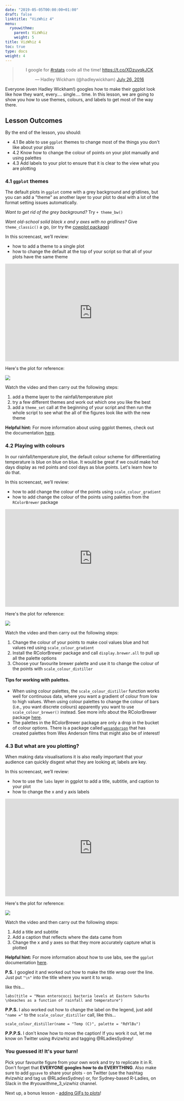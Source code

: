 ```yaml
---
date: "2019-05-05T00:00:00+01:00"
draft: false
linktitle: "VizWhiz 4"
menu:
  ryouwithme:
    parent: VizWhiz
    weight: 5
title: VizWhiz 4
toc: true
type: docs
weight: 4
---
```


<center>
<blockquote class="twitter-tweet" data-lang="en"><p lang="en" dir="ltr">I google for <a href="https://twitter.com/hashtag/rstats?src=hash&amp;ref_src=twsrc%5Etfw">#rstats</a> code all the time! <a href="https://t.co/XDzuvqkJCK">https://t.co/XDzuvqkJCK</a></p>&mdash; Hadley Wickham (@hadleywickham) <a href="https://twitter.com/hadleywickham/status/757919786344984577?ref_src=twsrc%5Etfw">July 26, 2016</a></blockquote>
<script async src="https://platform.twitter.com/widgets.js" charset="utf-8"></script>
</center>

Everyone (even Hadley Wickham!) googles how to make their ggplot look like how they want, every.... single.... time. In this lesson, we are going to show you how to use themes, colours, and labels to get most of the way there. 

## Lesson Outcomes

By the end of the lesson, you should:

* 4.1 Be able to use `ggplot` themes to change most of the things you don't like about your plots
* 4.2 Know how to change the colour of points on your plot manually and using palettes 
* 4.3 Add labels to your plot to ensure that it is clear to the view what you are plotting 

### 4.1 `ggplot` themes

The default plots in `ggplot` come with a grey background and gridlines, but you can add a "theme" as another layer to your plot to deal with a lot of the format setting issues automatically. 
 
_Want to get rid of the grey background?_ Try `+ theme_bw()`

_Want old-school solid black x and y axes with no gridlines?_ Give `theme_classic()` a go, (or try the [cowplot package](https://cran.r-project.org/web/packages/cowplot/vignettes/introduction.html))

In this screencast, we’ll review:

  * how to add a theme to a single plot
  * how to change the default at the top of your script so that all of your plots have the same theme

<center>  
<iframe width="560" height="315" src="https://www.youtube.com/embed/z1x4ju18BnE" frameborder="0" allow="accelerometer; autoplay; encrypted-media; gyroscope; picture-in-picture" allowfullscreen></iframe>
</center>  

Here's the plot for reference:


![](/img/scatter_classic.png)

Watch the video and then carry out the following steps:

1.  add a theme layer to the rainfall/temperature plot
2.  try a few different themes and work out which one you like the best
3.  add a `theme_set` call at the beginning of your script and then run the whole script to see what the all of the figures look like with the new theme

__Helpful hint:__ For more information about using ggplot themes, check out the documentation [here](https://ggplot2.tidyverse.org/reference/ggtheme.html).

###  4.2 Playing with colours 

In our rainfall/temperature plot, the default colour scheme for differentiating temperature is blue on blue on blue. It would be great if we could make hot days display as red points and cool days as blue points. Let's learn how to do that. 

In this screencast, we’ll review:

  * how to add change the colour of the points using  `scale_colour_gradient`
  * how to add change the colour of the points using palettes from the `RColorBrewer` package 

<center>  
<iframe width="560" height="315" src="https://www.youtube.com/embed/RAmGVhnTWmM" frameborder="0" allow="accelerometer; autoplay; encrypted-media; gyroscope; picture-in-picture" allowfullscreen></iframe>
</center>  

Here's the plot for reference:

![](/img/scatter_colour2.png)

Watch the video and then carry out the following steps:

1. Change the colour of your points to make cool values blue and hot values red using `scale_colour_gradient`
2. Install the RColorBrewer package and call `display.brewer.all` to pull up all the palette options
3. Choose your favourite brewer palette and use it to change the colour of the points with `scale_colour_distiller`

#### Tips for working with palettes. 

-  When using colour palettes, the `scale_colour_distiller` function works well for continuous data, where you want a gradient of colour from low to high values. When using colour palettes to change the colour of bars (i.e., you want discrete colours) apparently you want to use `scale_colour_brewer()` instead. See more info about the RColorBrewer package [here](https://moderndata.plot.ly/create-colorful-graphs-in-r-with-rcolorbrewer-and-plotly/).
-  The palettes in the RColorBrewer package are only a drop in the bucket of colour options. There is a package called [`wesanderson`](https://github.com/karthik/wesanderson) that has created palettes from Wes Anderson films that might also be of interest! 

### 4.3 But what are you plotting? 

When making data visualisations it is also really important that your audience can quickly disgest what they are looking at; labels are key.  

In this screencast, we’ll review:

  * how to use the `labs` layer in ggplot to add a title, subtitle, and caption to your plot
  * how to change the x and y axis labels
 
<center>  
<iframe width="560" height="315" src="https://www.youtube.com/embed/fo3WG9O9MLc" frameborder="0" allow="accelerometer; autoplay; encrypted-media; gyroscope; picture-in-picture" allowfullscreen></iframe>
</center>   
 
Here's the plot for reference:


![](/img/beaches_labs.png)

Watch the video and then carry out the following steps:

1. Add a title and subtitle
2. Add a caption that reflects where the data came from
2. Change the x and y axes so that they more accurately capture what is plotted 

__Helpful hint:__ For more information about how to use labs, see the `ggplot` documentation [here](https://ggplot2.tidyverse.org/reference/labs.html).

__P.S.__ I googled it and worked out how to make the title wrap over the line. Just put `"\n"` into the title where you want it to wrap. 

like this...

```
labs(title = "Mean enterococci bacteria levels at Eastern Suburbs \nbeaches as a function of rainfall and temperature")
```

__P.P.S.__ I also worked out how to change the label on the legend, just add `"name ="` to the `scale_colour_distiller` call, like this... 

```
scale_colour_distiller(name = "Temp (C)", palette = "RdYlBu")
```

__P.P.P.S.__ I don't know how to move the caption! If you work it out, let me know on Twitter using #vizwhiz and tagging @RLadiesSydney!

### You guessed it! It's your turn!

Pick your favourite figure from your own work and try to replicate it in R. Don't forget that __EVERYONE googles how to do EVERYTHING__. Also make sure to add `ggsave` to share your plots - on Twitter (use the hashtag #vizwhiz and tag us @RLadiesSydney) or, for Sydney-based R-Ladies, on Slack in the #ryouwithme_3_vizwhiz channel. 

Next up, a bonus lesson - [adding GIFs to plots](https://rladiessydney.netlify.com/courses/workshop/03-vizwhiz-5/)! 



